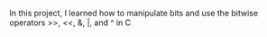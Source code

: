 In this project, I learned how to manipulate bits and use the bitwise operators >>, <<, &, |, and ^ in C

